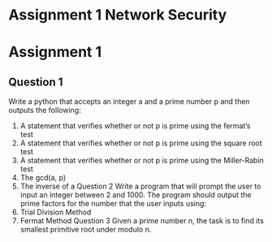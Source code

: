 # Assignment 1 Network Security


# Assignment 1
## Question 1
Write a python that accepts an integer a and a prime number p and then outputs the
following:
1. A statement that verifies whether or not p is prime using the fermat’s test
2. A statement that verifies whether or not p is prime using the square root test
3. A statement that verifies whether or not p is prime using the Miller-Rabin test
4. The gcd(a, p)
5. The inverse of a
Question 2
Write a program that will prompt the user to input an integer between 2 and 1000. The
program should output the prime factors for the number that the user inputs using:
1. Trial Division Method
2. Fermat Method
Question 3
Given a prime number n, the task is to find its smallest primitive root under modulo n.
